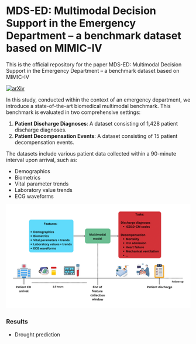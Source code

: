 # MDS-ED: Multimodal Decision Support in the Emergency Department – a benchmark dataset based on MIMIC-IV

This is the official repository for the paper MDS-ED: Multimodal Decision Support in the Emergency Department – a benchmark dataset based on MIMIC-IV

[![arXiv](https://img.shields.io/badge/arXiv-1234.56789-b31b1b.svg)](https://arxiv.org/abs/2405.15871)

In this study, conducted within the context of an emergency department, we introduce a state-of-the-art biomedical multimodal benchmark. This benchmark is evaluated in two comprehensive settings:

1. **Patient Discharge Diagnoses**: A dataset consisting of 1,428 patient discharge diagnoses.
2. **Patient Decompensation Events**: A dataset consisting of 15 patient decompensation events.

The datasets include various patient data collected within a 90-minute interval upon arrival, such as:
- Demographics
- Biometrics
- Vital parameter trends
- Laboratory value trends
- ECG waveforms

![alt text](https://github.com/AI4HealthUOL/MDS-ED/blob/main/reports/abstract_image.png?style=centerme)


### Results 

- Drought prediction 

